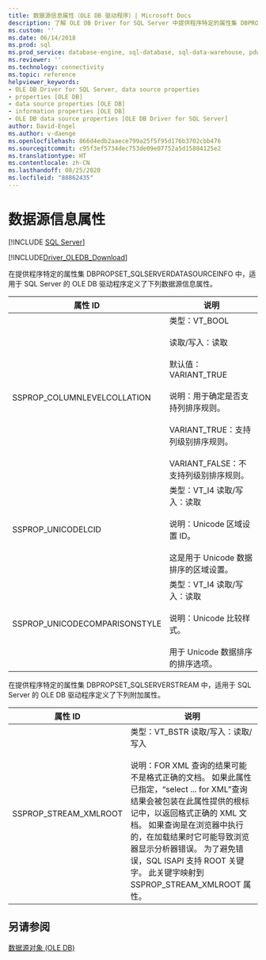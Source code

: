 ```yaml
---
title: 数据源信息属性（OLE DB 驱动程序）| Microsoft Docs
description: 了解 OLE DB Driver for SQL Server 中提供程序特定的属性集 DBPROPSET_SQLSERVERDATASOURCEINFO 的数据源信息属性。
ms.custom: ''
ms.date: 06/14/2018
ms.prod: sql
ms.prod_service: database-engine, sql-database, sql-data-warehouse, pdw
ms.reviewer: ''
ms.technology: connectivity
ms.topic: reference
helpviewer_keywords:
- OLE DB Driver for SQL Server, data source properties
- properties [OLE DB]
- data source properties [OLE DB]
- information properties [OLE DB]
- OLE DB data source properties [OLE DB Driver for SQL Server]
author: David-Engel
ms.author: v-daenge
ms.openlocfilehash: 866d4edb2aaece799a25f5f95d176b3702cbb476
ms.sourcegitcommit: c95f3ef5734dec753de09e07752a5d15884125e2
ms.translationtype: HT
ms.contentlocale: zh-CN
ms.lasthandoff: 08/25/2020
ms.locfileid: "88862435"
---
```

# <a name="data-source-information-properties"></a>数据源信息属性
[!INCLUDE [SQL Server](../../../includes/applies-to-version/sql-asdb-asdbmi-asa-pdw.md)]

[!INCLUDE[Driver_OLEDB_Download](../../../includes/driver_oledb_download.md)]

  在提供程序特定的属性集 DBPROPSET_SQLSERVERDATASOURCEINFO 中，适用于 SQL Server 的 OLE DB 驱动程序定义了下列数据源信息属性。  
  
|属性 ID|说明|  
|-----------------|-----------------|  
|SSPROP_COLUMNLEVELCOLLATION|类型：VT_BOOL<br /><br /> 读取/写入：读取<br /><br /> 默认值：VARIANT_TRUE<br /><br /> 说明：用于确定是否支持列排序规则。<br /><br /> VARIANT_TRUE：支持列级别排序规则。<br /><br /> VARIANT_FALSE：不支持列级别排序规则。|  
|SSPROP_UNICODELCID|类型：VT_I4 读取/写入：读取<br /><br /> 说明：Unicode 区域设置 ID。<br /><br /> 这是用于 Unicode 数据排序的区域设置。|  
|SSPROP_UNICODECOMPARISONSTYLE|类型：VT_I4 读取/写入：读取<br /><br /> 说明：Unicode 比较样式。<br /><br /> 用于 Unicode 数据排序的排序选项。|  
  
 在提供程序特定的属性集 DBPROPSET_SQLSERVERSTREAM 中，适用于 SQL Server 的 OLE DB 驱动程序定义了下列附加属性。  
  
|属性 ID|说明|  
|-----------------|-----------------|  
|SSPROP_STREAM_XMLROOT|类型：VT_BSTR 读取/写入：读取/写入<br /><br /> 说明：FOR XML 查询的结果可能不是格式正确的文档。 如果此属性已指定，“select ... for XML”查询结果会被包装在此属性提供的根标记中，以返回格式正确的 XML 文档。 如果查询是在浏览器中执行的，在加载结果时它可能导致浏览器显示分析器错误。 为了避免错误，SQL ISAPI 支持 ROOT 关键字。 此关键字映射到 SSPROP_STREAM_XMLROOT 属性。|  
  
## <a name="see-also"></a>另请参阅  
 [数据源对象 (OLE DB)](../../oledb/ole-db-data-source-objects/data-source-objects-ole-db.md)  
  
  
